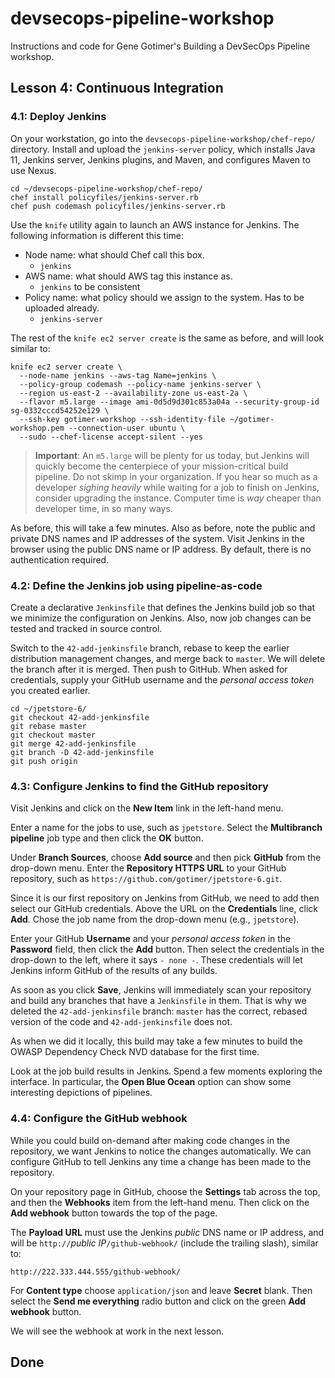 # devsecops-pipeline-workshop

Instructions and code for Gene Gotimer's Building a DevSecOps Pipeline workshop.

## Lesson 4: Continuous Integration

### 4.1: Deploy Jenkins

On your workstation, go into the `devsecops-pipeline-workshop/chef-repo/` directory. Install and upload the `jenkins-server` policy, which installs Java 11, Jenkins server, Jenkins plugins, and Maven, and configures Maven to use Nexus.

```shell
cd ~/devsecops-pipeline-workshop/chef-repo/
chef install policyfiles/jenkins-server.rb
chef push codemash policyfiles/jenkins-server.rb
```

Use the `knife` utility again to launch an AWS instance for Jenkins. The following information is different this time:

* Node name: what should Chef call this box.
  * `jenkins`
* AWS name: what should AWS tag this instance as.
  * `jenkins` to be consistent
* Policy name: what policy should we assign to the system. Has to be uploaded already.
  * `jenkins-server`

The rest of the `knife ec2 server create` is the same as before, and will look similar to:

```shell
knife ec2 server create \
  --node-name jenkins --aws-tag Name=jenkins \
  --policy-group codemash --policy-name jenkins-server \
  --region us-east-2 --availability-zone us-east-2a \
  --flavor m5.large --image ami-0d5d9d301c853a04a --security-group-id sg-0332cccd54252e129 \
  --ssh-key gotimer-workshop --ssh-identity-file ~/gotimer-workshop.pem --connection-user ubuntu \
  --sudo --chef-license accept-silent --yes
```

> **Important**: An `m5.large` will be plenty for us today, but Jenkins will quickly become the centerpiece of your mission-critical build pipeline. Do not skimp in your organization. If you hear so much as a developer *sighing heavily* while waiting for a job to finish on Jenkins, consider upgrading the instance. Computer time is *way* cheaper than developer time, in so many ways.

As before, this will take a few minutes. Also as before, note the public and private DNS names and IP addresses of the system. Visit Jenkins in the browser using the public DNS name or IP address. By default, there is no authentication required.

### 4.2: Define the Jenkins job using pipeline-as-code

Create a declarative `Jenkinsfile` that defines the Jenkins build job so that we minimize the configuration on Jenkins. Also, now job changes can be tested and tracked in source control.

Switch to the `42-add-jenkinsfile` branch, rebase to keep the earlier distribution management changes, and merge back to `master`. We will delete the branch after it is merged. Then push to GitHub. When asked for credentials, supply your GitHub username and the *personal access token* you created earlier.

```shell
cd ~/jpetstore-6/
git checkout 42-add-jenkinsfile
git rebase master
git checkout master
git merge 42-add-jenkinsfile
git branch -D 42-add-jenkinsfile
git push origin
```

### 4.3: Configure Jenkins to find the GitHub repository

Visit Jenkins and click on the **New Item** link in the left-hand menu.

Enter a name for the jobs to use, such as `jpetstore`. Select the **Multibranch pipeline** job type and then click the **OK** button.

Under **Branch Sources**, choose **Add source** and then pick **GitHub** from the drop-down menu. Enter the **Repository HTTPS URL** to your GitHub repository, such as `https://github.com/gotimer/jpetstore-6.git`.

Since it is our first repository on Jenkins from GitHub, we need to add then select our GitHub credentials. Above the URL on the **Credentials** line, click **Add**. Chose the job name from the drop-down menu (e.g., `jpetstore`).

Enter your GitHub **Username** and your *personal access token* in the **Password** field, then click the **Add** button. Then select the credentials in the drop-down to the left, where it says `- none -`. These credentials will let Jenkins inform GitHub of the results of any builds.

As soon as you click **Save**, Jenkins will immediately scan your repository and build any branches that have a `Jenkinsfile` in them. That is why we deleted the `42-add-jenkinsfile` branch: `master` has the correct, rebased version of the code and `42-add-jenkinsfile` does not.

As when we did it locally, this  build may take a few minutes to build the OWASP Dependency Check NVD database for the first time.

Look at the job build results in Jenkins. Spend a few moments exploring the interface. In particular, the **Open Blue Ocean** option can show some interesting depictions of pipelines.

### 4.4: Configure the GitHub webhook

While you could build on-demand after making code changes in the repository, we want Jenkins to notice the changes automatically. We can configure GitHub to tell Jenkins any time a change has been made to the repository.

On your repository page in GitHub, choose the **Settings** tab across the top, and then the **Webhooks** item from the left-hand menu. Then click on the **Add webhook** button towards the top of the page.

The **Payload URL** must use the Jenkins *public* DNS name or IP address, and will be `http://`*public IP*`/github-webhook/` (include the trailing slash), similar to:

```plaintext
http://222.333.444.555/github-webhook/
```

For **Content type** choose `application/json` and leave **Secret** blank. Then select the **Send me everything** radio button and click on the green **Add webhook** button.

We will see the webhook at work in the next lesson.

## Done
